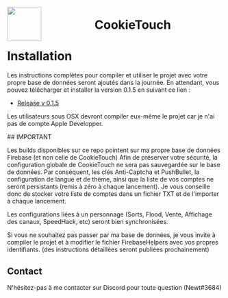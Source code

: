 <a href="#"><img src="https://image.ibb.co/j8rmqJ/icon.png" align="left" height="80" width="80"></a>

<center>
	<h1>
    CookieTouch
  </h1>
</center>

# Installation

Les instructions complètes pour compiler et utiliser le projet avec votre propre base de données seront ajoutés dans la journée.
En attendant, vous pouvez télécharger et installer la version 0.1.5 en suivant ce lien :

- [Release v 0.1.5](https://github.com/NewtFr/cookietouch-temp/releases/tag/v0.1.5)

Les utilisateurs sous OSX devront compiler eux-même le projet car je n'ai pas de compte Apple Developper.

## IMPORTANT

Les builds disponibles sur ce repo pointent sur ma propre base de données Firebase (et non celle de CookieTouch)
Afin de préserver votre sécurité, la configuration globale de CookieTouch ne sera pas sauvegardée sur le base de données.
Par conséquent, les clés Anti-Captcha et PushBullet, la configuration de langue et de thème, ainsi que la liste de vos comptes ne seront persistants (remis à zéro à chaque lancement).
Je vous conseille donc de stocker votre liste de comptes dans un fichier TXT et de l'importer à chaque lancement.

Les configurations liées à un personnage (Sorts, Flood, Vente, Affichage des canaux, SpeedHack, etc) seront bien synchronisées.

Si vous ne souhaitez pas passer par ma base de données, je vous invite à compiler le projet et à modifier le fichier FirebaseHelpers avec vos propres identifiants. (des instructions détaillées seront publiées prochainement) 

## Contact

N'hésitez-pas à me contacter sur Discord pour toute question (Newt#3684)
